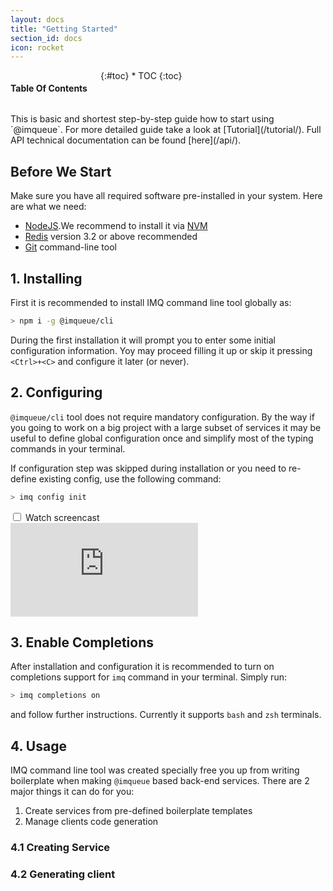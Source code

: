 ```yaml
---
layout: docs
title: "Getting Started"
section_id: docs
icon: rocket
---
```

<div class="medium-4 columns right panel radius toc" markdown="1">
<h4>Table Of Contents</h4>
{:#toc}
* TOC
{:toc}
</div>

<div class="panel callout secondary">
<p class="lead" markdown="1">
This is basic and shortest step-by-step guide how to start using `@imqueue`.
For more detailed guide take a look at [Tutorial](/tutorial/).
Full API technical documentation can be found [here](/api/). 
</p>
</div>

## Before We Start

Make sure you have all required software pre-installed in your system. Here are
what we need:

 - [NodeJS](https://nodejs.org/en/).We recommend to install it via 
   [NVM](https://github.com/creationix/nvm/blob/master/README.md)
 - [Redis](https://redis.io/download) version 3.2 or above recommended
 - [Git](https://git-scm.com/downloads) command-line tool

## 1. Installing

First it is recommended to install IMQ command line tool globally as:

~~~bash
> npm i -g @imqueue/cli
~~~

During the first installation it will prompt you to enter some initial 
configuration information. Yoy may proceed filling it up or skip it pressing
`<Ctrl>+<C>` and configure it later (or never).

## 2. Configuring

`@imqueue/cli` tool does not require mandatory configuration. By the way
if you going to work on a big project with a large subset of services
it may be useful to define global configuration once and simplify most of
the typing commands in your terminal.

If configuration step was skipped during installation or you need to re-define
existing config, use the following command:

~~~bash
> imq config init
~~~

<div class="row movie">
    <input type="checkbox" id="install-movie">
    <label for="install-movie" class="medium-12 columns">Watch screencast</label>
    <div class="medium-12 columns embed-container">
        <iframe
            src="https://www.youtube.com/embed/4zuAmpeDHM4"
            frameborder="0"
            allow="autoplay; encrypted-media"
            allowfullscreen>
        </iframe>
    </div>
</div>

## 3. Enable Completions

After installation and configuration it is recommended to turn on completions 
support for `imq` command in your terminal. Simply run:

~~~bash
> imq completions on
~~~

and follow further instructions. Currently it supports `bash` and `zsh` 
terminals.

## 4. Usage

IMQ command line tool was created specially free you up from writing
boilerplate when making `@imqueue` based back-end services. There are 2 major
things it can do for you:

1. Create services from pre-defined boilerplate templates
2. Manage clients code generation

### 4.1 Creating Service



### 4.2 Generating client